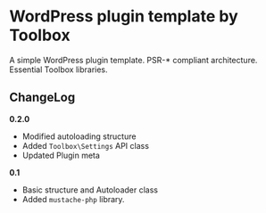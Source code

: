 # WordPress plugin template by Toolbox
A simple WordPress plugin template. PSR-* compliant architecture. Essential Toolbox libraries.

ChangeLog
---------
**0.2.0**
- Modified autoloading structure
- Added `Toolbox\Settings` API class
- Updated Plugin meta

**0.1**
- Basic structure and Autoloader class
- Added `mustache-php` library.